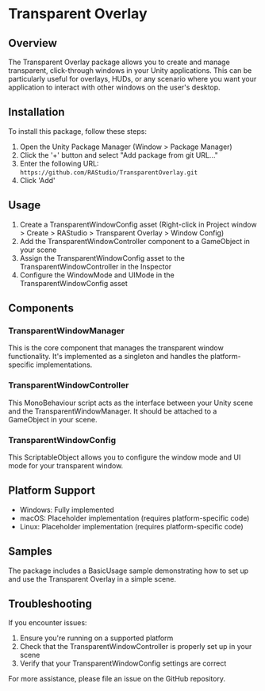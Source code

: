 # Transparent Overlay

## Overview

The Transparent Overlay package allows you to create and manage transparent, click-through windows in your Unity applications. This can be particularly useful for overlays, HUDs, or any scenario where you want your application to interact with other windows on the user's desktop.

## Installation

To install this package, follow these steps:

1. Open the Unity Package Manager (Window > Package Manager)
2. Click the '+' button and select "Add package from git URL..."
3. Enter the following URL: `https://github.com/RAStudio/TransparentOverlay.git`
4. Click 'Add'

## Usage

1. Create a TransparentWindowConfig asset (Right-click in Project window > Create > RAStudio > Transparent Overlay > Window Config)
2. Add the TransparentWindowController component to a GameObject in your scene
3. Assign the TransparentWindowConfig asset to the TransparentWindowController in the Inspector
4. Configure the WindowMode and UIMode in the TransparentWindowConfig asset

## Components

### TransparentWindowManager

This is the core component that manages the transparent window functionality. It's implemented as a singleton and handles the platform-specific implementations.

### TransparentWindowController

This MonoBehaviour script acts as the interface between your Unity scene and the TransparentWindowManager. It should be attached to a GameObject in your scene.

### TransparentWindowConfig

This ScriptableObject allows you to configure the window mode and UI mode for your transparent window.

## Platform Support

- Windows: Fully implemented
- macOS: Placeholder implementation (requires platform-specific code)
- Linux: Placeholder implementation (requires platform-specific code)

## Samples

The package includes a BasicUsage sample demonstrating how to set up and use the Transparent Overlay in a simple scene.

## Troubleshooting

If you encounter issues:

1. Ensure you're running on a supported platform
2. Check that the TransparentWindowController is properly set up in your scene
3. Verify that your TransparentWindowConfig settings are correct

For more assistance, please file an issue on the GitHub repository.
